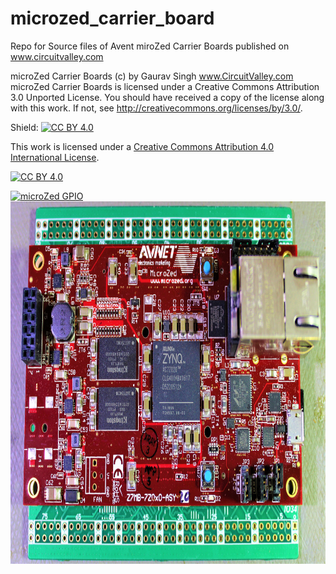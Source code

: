 # microzed_carrier_board
Repo for Source files of Avent miroZed Carrier Boards published on www.circuitvalley.com


microZed Carrier Boards (c) by Gaurav Singh www.CircuitValley.com
microZed Carrier Boards is licensed under a
Creative Commons Attribution 3.0 Unported License.
You should have received a copy of the license along with this
work.  If not, see <http://creativecommons.org/licenses/by/3.0/>.

Shield: [![CC BY 4.0][cc-by-shield]][cc-by]

This work is licensed under a [Creative Commons Attribution 4.0 International
License][cc-by].

[![CC BY 4.0][cc-by-image]][cc-by]

[cc-by]: http://creativecommons.org/licenses/by/4.0/
[cc-by-image]: https://i.creativecommons.org/l/by/4.0/88x31.png
[cc-by-shield]: https://img.shields.io/badge/License-CC%20BY%204.0-lightgrey.svg


<a href="https://www.circuitvalley.com/2020/05/diy-microzed-breakout-carrier-board-zynq-fpga.html">
<img src="https://raw.githubusercontent.com/circuitvalley/microzed_carrier_board/master/microZed%20GPIO%20Breakout/Images/microzed%20breakout%20board%20zynq%20fpga%20diy%20open%20source%20%20gpio%20(5).JPG" alt="microZed GPIO" width="830" height="580">
</a>


<a href="https://www.circuitvalley.com/2020/05/diy-microzed-breakout-carrier-board-zynq-fpga.html">
<img src="https://raw.githubusercontent.com/circuitvalley/microzed_carrier_board/master/microZed%20GPIO%20Breakout/Images/microzed%20breakout%20board%20zynq%20fpga%20diy%20open%20source%20%20gpio%20(2).JPG" alt="microZed GPIO" width="830" height="580">
</a>

